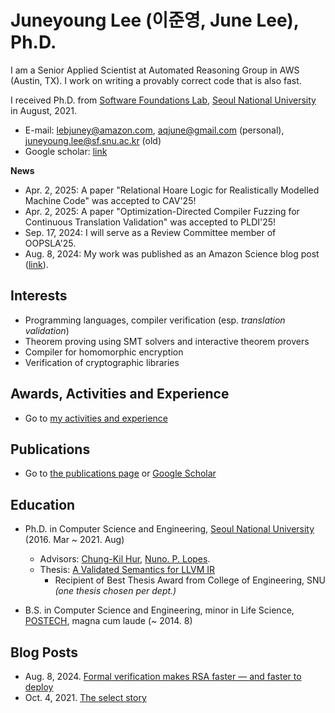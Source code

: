 # Juneyoung Lee (이준영, June Lee), Ph.D.

I am a Senior Applied Scientist at Automated Reasoning Group in AWS (Austin, TX). I work on writing a provably correct code that is also fast.

I received Ph.D. from [Software Foundations Lab](https://sf.snu.ac.kr/),
[Seoul National University](https://en.snu.ac.kr/) in August, 2021.

- E-mail: lebjuney@amazon.com, aqjune@gmail.com (personal), juneyoung.lee@sf.snu.ac.kr (old)
- Google scholar: [link](https://scholar.google.com/citations?user=ROTPVwkAAAAJ&hl=ko)

**News**
- Apr. 2, 2025: A paper "Relational Hoare Logic for Realistically Modelled Machine Code" was accepted to CAV'25!
- Apr. 2, 2025: A paper "Optimization-Directed Compiler Fuzzing for Continuous  Translation Validation" was accepted to PLDI'25!
- Sep. 17, 2024: I will serve as a Review Committee member of OOPSLA'25.
- Aug. 8, 2024: My work was published as an Amazon Science blog post ([link](https://www.amazon.science/blog/formal-verification-makes-rsa-faster-and-faster-to-deploy)).


## Interests

- Programming languages, compiler verification (esp. _translation validation_)
- Theorem proving using SMT solvers and interactive theorem provers
- Compiler for homomorphic encryption
- Verification of cryptographic libraries

## Awards, Activities and Experience

- Go to [my activities and experience](/activities-and-experience.md)

## Publications

- Go to [the publications page](/publications.md) or [Google Scholar](https://scholar.google.com/citations?user=ROTPVwkAAAAJ&hl=en&oi=sra)

## Education

- Ph.D. in Computer Science and Engineering, [Seoul National University](https://en.snu.ac.kr/) (2016. Mar ~ 2021. Aug)
  * Advisors: [Chung-Kil Hur](https://sf.snu.ac.kr/gil.hur/), [Nuno. P. Lopes](https://web.ist.utl.pt/nuno.lopes/).
  * Thesis: [A Validated Semantics for LLVM IR](https://sf.snu.ac.kr/juneyoung.lee/thesis/)
      - Recipient of Best Thesis Award from College of Engineering, SNU *(one thesis chosen per dept.)*

- B.S. in Computer Science and Engineering, minor in Life Science, [POSTECH](https://www.postech.ac.kr/eng/), magna cum laude (~ 2014. 8)

## Blog Posts

- Aug. 8, 2024. [Formal verification makes RSA faster — and faster to deploy](https://www.amazon.science/blog/formal-verification-makes-rsa-faster-and-faster-to-deploy)
- Oct. 4, 2021. [The select story](posts/2021-10-4.the-select-story.html)
